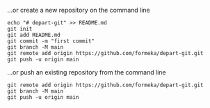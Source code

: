 …or create a new repository on the command line

```
echo "# depart-git" >> README.md
git init
git add README.md
git commit -m "first commit"
git branch -M main
git remote add origin https://github.com/formeka/depart-git.git
git push -u origin main
```

…or push an existing repository from the command line

```
git remote add origin https://github.com/formeka/depart-git.git
git branch -M main
git push -u origin main
```

